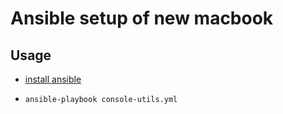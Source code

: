 # Ansible setup of new macbook

## Usage

- [install ansible](https://docs.ansible.com/ansible/latest/installation_guide/intro_installation.html#control-node-requirements)

- `ansible-playbook console-utils.yml`